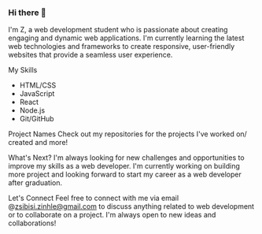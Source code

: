 ### Hi there 👋

I'm Z, a web development student who is passionate about creating engaging and dynamic web applications. I'm currently learning the latest web technologies and frameworks to create responsive, user-friendly websites that provide a seamless user experience.

My Skills
- HTML/CSS
- JavaScript
- React
- Node.js
- Git/GitHub

Project Names
Check out my repositories for the projects I've worked on/ created and more!

What's Next?
I'm always looking for new challenges and opportunities to improve my skills as a web developer. I'm currently working on building more project and looking forward to start my career as a web developer after graduation.

Let's Connect
Feel free to connect with me via email @zsibisi.zinhle@gmail.com  to discuss anything related to web development or to collaborate on a project. I'm always open to new ideas and collaborations!
